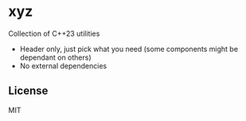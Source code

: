 # xyz

Collection of C++23 utilities

- Header only, just pick what you need (some components might be dependant on others)
- No external dependencies

## License

MIT
